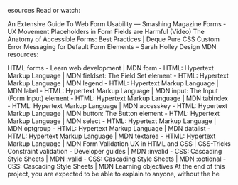 esources
Read or watch:

An Extensive Guide To Web Form Usability — Smashing Magazine
Forms - UX Movement
Placeholders in Form Fields are Harmful (Video)
The Anatomy of Accessible Forms: Best Practices | Deque
Pure CSS Custom Error Messaging for Default Form Elements – Sarah Holley Design
MDN resources:

HTML forms - Learn web development | MDN
form - HTML: Hypertext Markup Language | MDN
fieldset: The Field Set element - HTML: Hypertext Markup Language | MDN
legend - HTML: Hypertext Markup Language | MDN
label - HTML: Hypertext Markup Language | MDN
input: The Input (Form Input) element - HTML: Hypertext Markup Language | MDN
tabindex - HTML: Hypertext Markup Language | MDN
accesskey - HTML: Hypertext Markup Language | MDN
button: The Button element - HTML: Hypertext Markup Language | MDN
select - HTML: Hypertext Markup Language | MDN
optgroup - HTML: Hypertext Markup Language | MDN
datalist - HTML: Hypertext Markup Language | MDN
textarea - HTML: Hypertext Markup Language | MDN
Form Validation UX in HTML and CSS | CSS-Tricks
Constraint validation - Developer guides | MDN
:invalid - CSS: Cascading Style Sheets | MDN
:valid - CSS: Cascading Style Sheets | MDN
:optional - CSS: Cascading Style Sheets | MDN
Learning objectives
At the end of this project, you are expected to be able to explain to anyone, without the he
